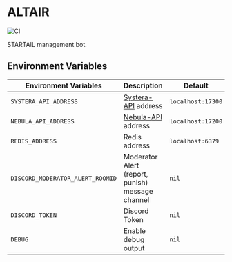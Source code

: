 # ALTAIR

![CI](https://github.com/synchthia/altair/workflows/CI/badge.svg?branch=master)

STARTAIL management bot.

## Environment Variables

| Environment Variables            | Description                                                     | Default           |
| -------------------------------- | --------------------------------------------------------------- | ----------------- |
| `SYSTERA_API_ADDRESS`            | [Systera-API](https://github.com/synchthia/systera-api) address | `localhost:17300` |
| `NEBULA_API_ADDRESS`             | [Nebula-API](https://github.com/synchthia/nebula-api) address   | `localhost:17200` |
| `REDIS_ADDRESS`                  | Redis address                                                   | `localhost:6379`  |
| `DISCORD_MODERATOR_ALERT_ROOMID` | Moderator Alert (report, punish) message channel                | `nil`             |
| `DISCORD_TOKEN`                  | Discord Token                                                   | `nil`             |
| `DEBUG`                          | Enable debug output                                             | `nil`             |

